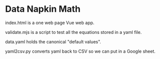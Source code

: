 # Data Napkin Math


index.html is a one web page Vue web app.

validate.mjs is a script to test all the equations stored in a yaml file.

data.yaml holds the canonical "default values".

yaml2csv.py converts yaml back to CSV so we can put in a Google sheet.